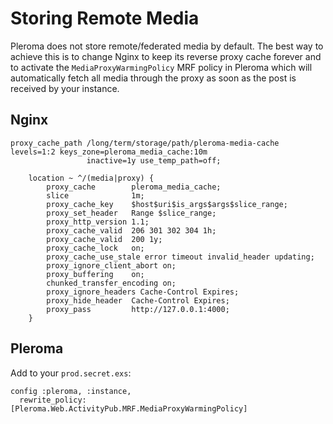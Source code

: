 # Storing Remote Media

Pleroma does not store remote/federated media by default. The best way to achieve this is to change Nginx to keep its reverse proxy cache
forever and to activate the `MediaProxyWarmingPolicy` MRF policy in Pleroma which will automatically fetch all media through the proxy
as soon as the post is received by your instance.

## Nginx

```
proxy_cache_path /long/term/storage/path/pleroma-media-cache levels=1:2 keys_zone=pleroma_media_cache:10m
                 inactive=1y use_temp_path=off;

    location ~ ^/(media|proxy) {
        proxy_cache        pleroma_media_cache;
        slice              1m;
        proxy_cache_key    $host$uri$is_args$args$slice_range;
        proxy_set_header   Range $slice_range;
        proxy_http_version 1.1;
        proxy_cache_valid  206 301 302 304 1h;
        proxy_cache_valid  200 1y;
        proxy_cache_lock   on;
        proxy_cache_use_stale error timeout invalid_header updating;
        proxy_ignore_client_abort on;
        proxy_buffering    on;
        chunked_transfer_encoding on;
        proxy_ignore_headers Cache-Control Expires;
        proxy_hide_header  Cache-Control Expires;
        proxy_pass         http://127.0.0.1:4000;
    }
```

## Pleroma

Add to your `prod.secret.exs`:

```
config :pleroma, :instance,
  rewrite_policy: [Pleroma.Web.ActivityPub.MRF.MediaProxyWarmingPolicy]
```
